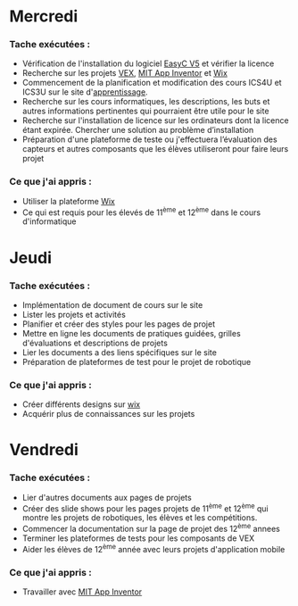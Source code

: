 # Mercredi 

### Tache exécutées : 
   * Vérification de l'installation du logiciel [EasyC V5](https://www.vexrobotics.com/easyc-v5.html) et vérifier la licence 
   * Recherche sur les projets [VEX](https://www.vexrobotics.com/), [MIT App Inventor](http://appinventor.mit.edu/explore/) et [Wix](wix.com)
   * Commencement de la planification et modification des cours ICS4U et ICS3U sur le site d'[apprentissage](http://essfsoccerfranco.wixsite.com/infotechnodesign). 
   * Recherche sur les cours informatiques, les descriptions, les buts et autres informations pertinentes qui pourraient être utile pour le site
   * Recherche sur l'installation de licence sur les ordinateurs dont la licence étant expirée. Chercher une solution au problème d’installation
   * Préparation d'une plateforme de teste ou j'effectuera l’évaluation des capteurs et autres composants que les élèves utiliseront pour faire leurs projet 
   
### Ce que j'ai appris : 
   * Utiliser la plateforme [Wix](wix.com)
   * Ce qui est requis pour les élevés de 11<sup>ème</sup> et 12<sup>ème</sup> dans le cours d'informatique

# Jeudi 
### Tache exécutées : 
   * Implémentation de document de cours sur le site 
   * Lister les projets et activités 
   * Planifier et créer des styles pour les pages de projet
   * Mettre en ligne les documents de pratiques guidées, grilles d'évaluations et descriptions de projets
   * Lier les documents a des liens spécifiques sur le site  
   * Préparation de plateformes de test pour le projet de robotique
   
### Ce que j'ai appris :
   * Créer différents designs sur [wix](wix.com) 
   * Acquérir plus de connaissances sur les projets

# Vendredi
### Tache exécutées : 
   * Lier d'autres documents aux pages de projets
   * Créer des slide shows pour les pages projets de 11<sup>ème</sup> et 12<sup>ème</sup> qui montre les projets de robotiques, les élèves et les compétitions.
   * Commencer la documentation sur la page de projet des 12<sup>ème</sup> annees
   * Terminer les plateformes de tests pour les composants de VEX
   * Aider les élèves de 12<sup>ème</sup> année avec leurs projets d'application mobile 
   
### Ce que j'ai appris :
   * Travailler avec [MIT App Inventor](http://appinventor.mit.edu/explore/)
